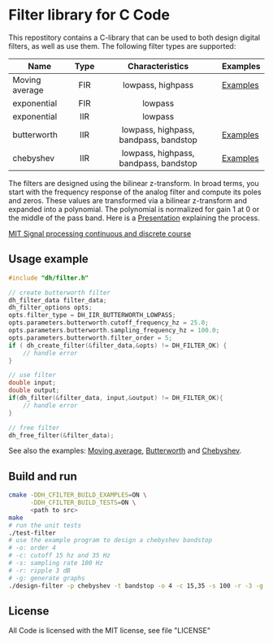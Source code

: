 # Filter library for C Code

This repostitory contains a C-library that can be used to both design digital filters, as well as use them.
The following filter types are supported:

| Name     |      Type     | Characteristics | Examples |
|----------|:-------------:|:-------------:|------------|
| Moving average | FIR     | lowpass, highpass | [Examples](doc/moving-average.md) |
| exponential    | FIR     | lowpass |
| exponential    | IIR     | lowpass |
| butterworth    | IIR     | lowpass, highpass, bandpass, bandstop | [Examples](doc/butterworth.md) |
| chebyshev    | IIR     | lowpass, highpass, bandpass, bandstop | [Examples](doc/chebyshev.md) |

The filters are designed using the bilinear z-transform.
In broad terms, you start with the frequency response of the analog filter and compute its poles and zeros. These values are transformed via a bilinear z-transform and expanded into a polynomial. The polynomial is normalized for gain 1 at 0 or the middle of the pass band.
Here is a [Presentation](https://spinlab.wpi.edu/courses/ece503_2014/10-3bilinear_transform.pdf) explaining the process.

[MIT Signal processing continuous and discrete course](https://ocw.mit.edu/courses/2-161-signal-processing-continuous-and-discrete-fall-2008/pages/lecture-notes/)

## Usage example

```c
#include "dh/filter.h"

// create butterworth filter
dh_filter_data filter_data;
dh_filter_options opts;
opts.filter_type = DH_IIR_BUTTERWORTH_LOWPASS;
opts.parameters.butterworth.cutoff_frequency_hz = 25.0;
opts.parameters.butterworth.sampling_frequency_hz = 100.0;
opts.parameters.butterworth.filter_order = 5;
if ( dh_create_filter(&filter_data,&opts) != DH_FILTER_OK) {
    // handle error
}

// use filter
double input;
double output;
if(dh_filter(&filter_data, input,&output) != DH_FILTER_OK){
    // handle error
}

// free filter
dh_free_filter(&filter_data);

```

See also the examples: [Moving average](doc/moving-average.md), [Butterworth](doc/butterworth.md) and [Chebyshev](doc/chebyshev.md).


## Build and run

```bash
cmake -DDH_CFILTER_BUILD_EXAMPLES=ON \
      -DDH_CFILTER_BUILD_TESTS=ON \
      <path to src>
make
# run the unit tests
./test-filter
# use the example program to design a chebyshev bandstop
# -o: order 4
# -c: cutoff 15 hz and 35 Hz
# -s: sampling rate 100 Hz
# -r: ripple 3 dB
# -g: generate graphs
./design-filter -p chebyshev -t bandstop -o 4 -c 15,35 -s 100 -r -3 -g 
```

## License
All Code is licensed with the MIT license, see file "LICENSE"

